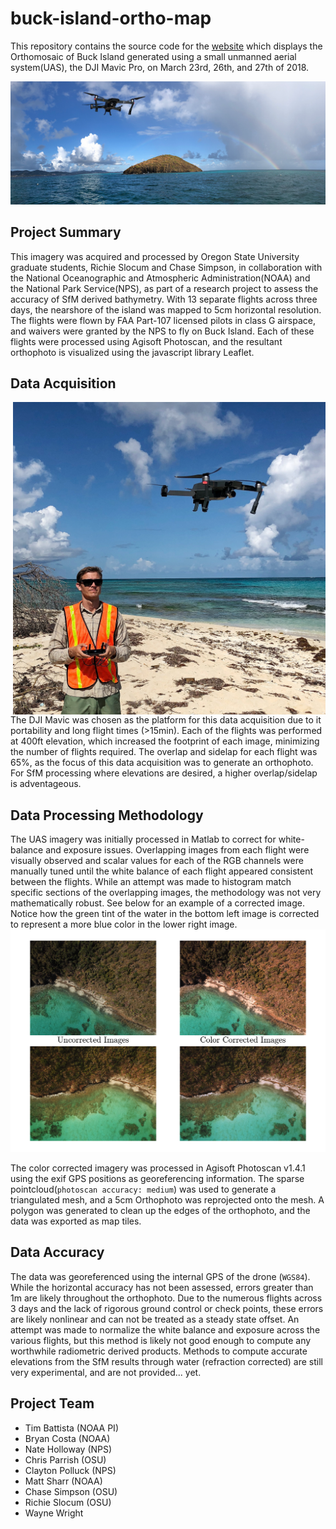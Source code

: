 # buck-island-ortho-map
This repository contains the source code for the [website](https://hokiespurs.github.io/buck-island-ortho-map/) which displays the Orthomosaic of Buck Island generated using a small unmanned aerial system(UAS), the DJI Mavic Pro, on March 23rd, 26th, and 27th of 2018.

![BuckIslandRainbow](https://github.com/hokiespurs/buck-island-ortho-map/blob/master/img/BuckRainbow1080.png)

## Project Summary

This imagery was acquired and processed by Oregon State University graduate students, Richie Slocum and Chase Simpson, in collaboration with the National Oceanographic and Atmospheric Administration(NOAA) and the National Park Service(NPS), as part of a research project to assess the accuracy of SfM derived bathymetry. With 13 separate flights across three days, the nearshore of the island was mapped to 5cm horizontal resolution. The flights were flown by FAA Part-107 licensed pilots in class G airspace, and waivers were granted by the NPS to fly on Buck Island.  Each of these flights were processed using Agisoft Photoscan, and the resultant orthophoto is visualized using the javascript library Leaflet.

## Data Acquisition
<img style="float: right;" src="https://github.com/hokiespurs/buck-island-ortho-map/blob/master/img/richieflying.jpg" width=500px>
The DJI Mavic was chosen as the platform for this data acquisition due to it portability and long flight times (>15min).  Each of the flights was performed at 400ft elevation, which increased the footprint of each image, minimizing the number of flights required.  The overlap and sidelap for each flight was 65%, as the focus of this data acquisition was to generate an orthophoto.  For SfM processing where elevations are desired, a higher overlap/sidelap is adventageous.  

## Data Processing Methodology

The UAS imagery was initially processed in Matlab to correct for white-balance and exposure issues.  Overlapping images from each flight were visually observed and scalar values for each of the RGB channels were manually tuned until the white balance of each flight appeared consistent between the flights.  While an attempt was made to histogram match specific sections of the overlapping images, the methodology was not very mathematically robust.  See below for an example of a corrected image. Notice how the green tint of the water in the bottom left image is corrected to represent a more blue color in the lower right image.
![colorcorrected](https://github.com/hokiespurs/buck-island-ortho-map/blob/master/img/colorcorr.png)

The color corrected imagery was processed in Agisoft Photoscan v1.4.1 using the exif GPS positions as georeferencing information.  The sparse pointcloud(`photoscan accuracy: medium`) was used to generate a triangulated mesh, and a 5cm Orthophoto was reprojected onto the mesh.  A polygon was generated to clean up the edges of the orthophoto, and the data was exported as map tiles.

## Data Accuracy

The data was georeferenced using the internal GPS of the drone (`WGS84`). While the horizontal accuracy has not been assessed, errors greater than 1m are likely throughout the orthophoto.  Due to the numerous flights across 3 days and the lack of rigorous ground control or check points, these errors are likely nonlinear and can not be treated as a steady state offset.  An attempt was made to normalize the white balance and exposure across the various flights, but this method is likely not good enough to compute any worthwhile radiometric derived products. Methods to compute accurate elevations from the SfM results through water (refraction corrected) are still very experimental, and are not provided... yet.

## Project Team
- Tim Battista (NOAA PI)
- Bryan Costa (NOAA)
- Nate Holloway (NPS)
- Chris Parrish (OSU)
- Clayton Polluck (NPS)
- Matt Sharr (NOAA)
- Chase Simpson (OSU)
- Richie Slocum (OSU)
- Wayne Wright
